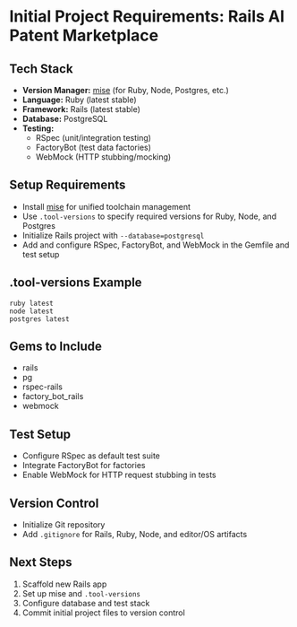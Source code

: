 # Initial Project Requirements: Rails AI Patent Marketplace

## Tech Stack
- **Version Manager:** [mise](https://github.com/jdx/mise) (for Ruby, Node, Postgres, etc.)
- **Language:** Ruby (latest stable)
- **Framework:** Rails (latest stable)
- **Database:** PostgreSQL
- **Testing:**
  - RSpec (unit/integration testing)
  - FactoryBot (test data factories)
  - WebMock (HTTP stubbing/mocking)

## Setup Requirements
- Install [mise](https://github.com/jdx/mise) for unified toolchain management
- Use `.tool-versions` to specify required versions for Ruby, Node, and Postgres
- Initialize Rails project with `--database=postgresql`
- Add and configure RSpec, FactoryBot, and WebMock in the Gemfile and test setup

## .tool-versions Example
```
ruby latest
node latest
postgres latest
```

## Gems to Include
- rails
- pg
- rspec-rails
- factory_bot_rails
- webmock

## Test Setup
- Configure RSpec as default test suite
- Integrate FactoryBot for factories
- Enable WebMock for HTTP request stubbing in tests

## Version Control
- Initialize Git repository
- Add `.gitignore` for Rails, Ruby, Node, and editor/OS artifacts

## Next Steps
1. Scaffold new Rails app
2. Set up mise and `.tool-versions`
3. Configure database and test stack
4. Commit initial project files to version control
